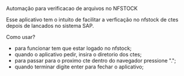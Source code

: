 Automação para verificacao de arquivos no NFSTOCK

Esse aplicativo tem o intuito de facilitar a verficação
no nfstock de ctes depois de lancados no sistema SAP.

Como usar?
- para funcionar tem que estar logado no nfstock;
- quando o aplicativo pedir, insira o diretorio dos ctes;
- para passar para o proximo cte dentro do navegador pressione ".";
- quando terminar digite enter para fechar o aplicativo;
